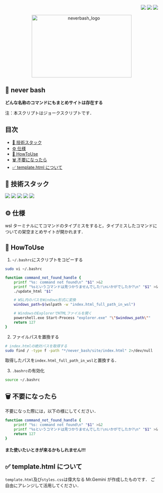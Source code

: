 <p align="right">
<img src="https://img.shields.io/badge/Licence-MIT-brightgreen">
<img src="https://shields.io/badge/python-3.12.8-green.svg?labelColor=3670A0&logo=python&logoColor=ffdd54">
<img src="https://shields.io/badge/pyinstaller-6.15.0-green.svg?logo=python&logoColor=ffdd54">
</p>

<p align="center">
<img width="329" height="206" alt="neverbash_logo" src="https://github.com/user-attachments/assets/f16505f1-2b13-4618-a50f-2c9a7a8598bc" />
</p>

## 🤩 never bash

**どんな名称のコマンドにもまとめサイトは存在する**

注：本スクリプトはジョークスクリプトです．

## 目次

- [🔧 技術スタック](#-技術スタック)
- [⚙️ 仕様](#️-仕様)
- [🚀 HowToUse](#-howtouse)
- [🗑️ 不要になったら](#️-不要になったら)
- [✅ template.html について](#-templatehtmlについて)

## 🔧 技術スタック

<img src="https://shields.io/badge/python-3670A0.svg?logo=python&style=for-the-badge&logoColor=ffdd54">
<img src="https://shields.io/badge/html-f06529.svg?logo=html5&style=for-the-badge&logoColor=white">
<img src="https://shields.io/badge/css-36c.svg?logo=css&style=for-the-badge">

<img src="https://shields.io/badge/gemini-ffffff.svg?logo=googlegemini&style=for-the-badge&logoColor=blue">
<img src="https://shields.io/badge/wsl2-000000.svg?logo=linux&style=for-the-badge">

## ⚙️ 仕様

wsl ターミナルにてコマンドのタイプミスをすると，タイプミスしたコマンドについての架空まとめサイトが開かれます．

## 🚀 HowToUse

1. `~/.bashrc`にスクリプトをコピーする

```sh
sudo vi ~/.bashrc
```

```sh
function command_not_found_handle {
    printf "%s: command not found\n" "$1" >&2
    printf "%sというコマンドは見つかりませんでした!\nいかがでしたか?\n" "$1" >&2
    ./update_html "$1"

    # WSL内のパスをWindows形式に変換
    windows_path=$(wslpath -w "index.html_full_path_in_wsl")

    # WindowsのExplorerでHTMLファイルを開く
    powershell.exe Start-Process "explorer.exe" "\"$windows_path\""
    return 127
}
```

2. ファイルパスを置換する

```sh
# index.htmlの絶対パスを取得する
sudo find / -type f -path "*/never_bash/site/index.html" 2>/dev/null
```

取得したパスを`index.html_full_path_in_wsl`と置換する．

3. `.bashrc`の有効化

```sh
source ~/.bashrc
```

## 🗑️ 不要になったら

不要になった際には，以下の様にしてください．

```sh
function command_not_found_handle {
    printf "%s: command not found\n" "$1" >&2
    printf "%sというコマンドは見つかりませんでした!\nいかがでしたか?\n" "$1" >&2
    return 127
}
```

#### また使いたいときが来るかもしれません!!!

## ✅ template.html について

`template.html`及び`styles.css`は偉大なる Mr.Gemini が作成したものです．
ご自由にアレンジして活用してください．
